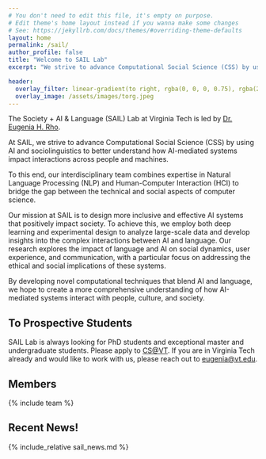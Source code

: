 ```yaml
---
# You don't need to edit this file, it's empty on purpose.
# Edit theme's home layout instead if you wanna make some changes
# See: https://jekyllrb.com/docs/themes/#overriding-theme-defaults
layout: home
permalink: /sail/
author_profile: false
title: "Welcome to SAIL Lab"
excerpt: "We strive to advance Computational Social Science (CSS) by using AI and sociolinguistics to better understand how AI-mediated systems impact interactions across people and machines."

header:
  overlay_filter: linear-gradient(to right, rgba(0, 0, 0, 0.75), rgba(255, 255, 255, 0.25))
  overlay_image: /assets/images/torg.jpeg
---
```


The Society + AI & Language (SAIL) Lab at Virginia Tech is led by [Dr. Eugenia H. Rho](https://eugeniarho.com/).

At SAIL, we strive to advance Computational Social Science (CSS) by using AI and sociolinguistics to better understand how AI-mediated systems impact interactions across people and machines.

To this end, our interdisciplinary team combines expertise in Natural Language Processing (NLP) and Human-Computer Interaction (HCI) to bridge the gap between the technical and social aspects of computer science.

Our mission at SAIL is to design more inclusive and effective AI systems that positively impact society. To achieve this, we employ both deep learning and experimental design to analyze large-scale data and develop insights into the complex interactions between AI and language. Our research explores the impact of language and AI on social dynamics, user experience, and communication, with a particular focus on addressing the ethical and social implications of these systems.

By developing novel computational techniques that blend AI and language, we hope to create a more comprehensive understanding of how AI-mediated systems interact with people, culture, and society.

## To Prospective Students

SAIL Lab is always looking for PhD students and exceptional master and undergraduate students. Please apply to [CS@VT](https://cs.vt.edu/). If you are in Virginia Tech already and would like to work with us, please reach out to [eugenia@vt.edu](https://sail.cs.vt.edu/eugenia@vt.edu).

## Members

{% include team %}

## Recent News!

{% include_relative sail_news.md %}